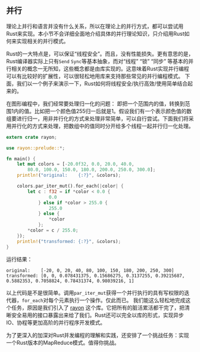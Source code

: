 ## 并行
理论上并行和语言并没有什么关系，所以在理论上的并行方式，都可以尝试用Rust来实现。本小节不会详细全面地介绍具体的并行理论知识，只介绍用Rust如何来实现相关的并行模式。

Rust的一大特点是，可以保证“线程安全”。而且，没有性能损失。更有意思的是，Rust编译器实际上只有`Send` `Sync`等基本抽象，而对“线程” “锁” “同步” 等基本的并行相关的概念一无所知，这些概念都是由库实现的。这意味着Rust实现并行编程可以有比较好的扩展性，可以很轻松地用库来支持那些常见的并行编程模式。
下面，我们以一个例子来演示一下，Rust如何将线程安全/执行高效/使用简单结合起来的。

在图形编程中，我们经常要处理归一化的问题： 即把一个范围内的值，转换到范围1内的值。比如把一个颜色值255归一后就是1。假设我们有一个表示颜色值的数组要进行归一，用非并行化的方式来处理非常简单，可以自行尝试。下面我们将采用并行化的方式来处理，把数组中的值同时分开给多个线程一起并行归一化处理。

```rust
extern crate rayon;

use rayon::prelude::*;

fn main() {
    let mut colors = [-20.0f32, 0.0, 20.0, 40.0,
        80.0, 100.0, 150.0, 180.0, 200.0, 250.0, 300.0];
    println!("original:    {:?}", &colors);

    colors.par_iter_mut().for_each(|color| {
        let c : f32 = if *color < 0.0 {
                0.0
            } else if *color > 255.0 {
                255.0
            } else {
                *color
            };
        *color = c / 255.0;
    });
    println!("transformed: {:?}", &colors);
}
```

运行结果：

```
original:    [-20, 0, 20, 40, 80, 100, 150, 180, 200, 250, 300]
transformed: [0, 0, 0.078431375, 0.15686275, 0.3137255, 0.39215687, 0.5882353, 0.7058824, 0.78431374, 0.98039216, 1]
```

以上代码是不是很简单。调用`par_iter_mut`获得一个并行执行的具有写权限的迭代器，`for_each`对每个元素执行一个操作。仅此而已。
我们能这么轻松地完成这个任务，原因是我们引入了 [rayon](https://github.com/nikomatsakis/rayon/) 这个库。它把所有的脏活累活都干完了，把清晰安全易用的接口暴露出来给了我们。Rust还可以完全以库的形式，实现异步IO、协程等更加高阶的并行程序开发模式。

为了更深入的加深对Rust并发编程的理解和实践，还安排了一个挑战任务：实现一个Rust版本的MapReduce模式。值得你挑战。
